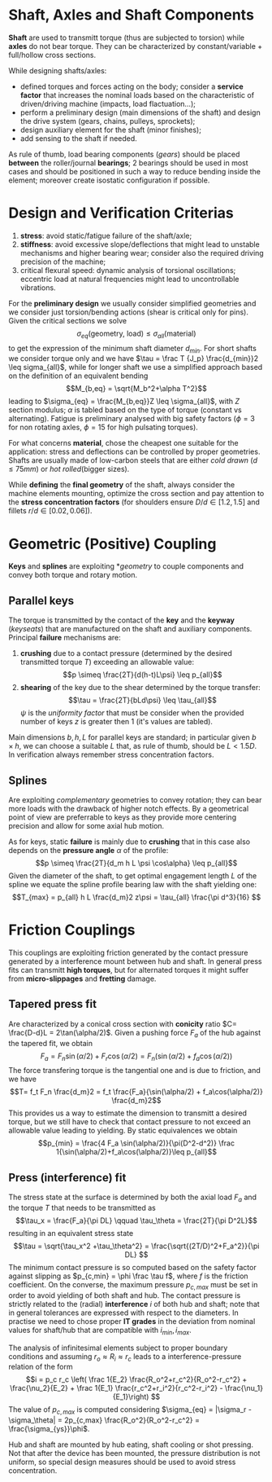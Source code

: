 # Shaft, Axles and Shaft Components
**Shaft** are used to transmitt torque (thus are subjected to torsion) while **axles** do not bear torque. They can be characterized by constant/variable + full/hollow cross sections.

While designing shafts/axles:

- defined torques and forces acting on the body; consider a **service factor** that increases the nominal loads based on the characteristic of driven/driving machine (impacts, load flactuation...);
- perform a preliminary design (main dimensions of the shaft) and design the drive system (gears, chains, pulleys, sprockets);
- design auxiliary element for the shaft (minor finishes);
- add sensing to the shaft if needed.

As rule of thumb, load bearing components (_gears_) should be placed **between** the roller/journal **bearings**; 2 bearings should be used in most cases and should be positioned in such a way to reduce bending inside the element; moreover create isostatic configuration if possible.

# Design and Verification Criterias
1. **stress**: avoid static/fatigue failure of the shaft/axle;
1. **stiffness**: avoid excessive slope/deflections that might lead to unstable mechanisms and higher bearing wear; consider also the required driving precision of the machine;
1. critical flexural speed: dynamic analysis of torsional oscillations; eccentric load at natural frequencies might lead to uncontrollable vibrations.

For the **preliminary design** we usually consider simplified geometries and we consider just torsion/bending actions (shear is critical only for pins). 
Given the critical sections we solve
$$\sigma_{eq}(\textrm{geometry, load}) \leq \sigma_{all}(\textrm{material})$$
to get the expression of the minimum shaft diameter $d_{min}$. 
For short shafts we consider torque only and we have $\tau = \frac T {J_p} \frac{d_{min}}2 \leq sigma_{all}$, while for longer shaft we use a simplified approach based on the definition of an equivalent bending
$$M_{b,eq} = \sqrt{M_b^2+\alpha T^2}$$
leading to $\sigma_{eq} = \frac{M_{b,eq}}Z \leq \sigma_{all}$, with $Z$ section modulus; $\alpha$ is tabled based on the type of torque (constant vs alternating).
Fatigue is preliminary analysed with big safety factors ($\phi=3$ for non rotating axles, $\phi=15$ for high pulsating torques).

For what concerns **material**, chose the cheapest one suitable for the application: stress and deflections can be controlled by proper geometries.
Shafts are usually made of low-carbon steels that are either _cold drawn_ ($d \leq 75mm$) or _hot rolled_(bigger sizes).

While **defining** the **final geometry** of the shaft, always consider the machine elements mounting, optimize the cross section and pay attention to the **stress concentration factors** (for shoulders ensure $D/d \in [1.2, 1.5]$ and fillets $r/d \in [0.02, 0.06]$).

# Geometric (Positive) Coupling
**Keys** and **splines** are exploiting **geometry* to couple components and convey both torque and rotary motion.

## Parallel keys
The torque is transmitted by the contact of the **key** and the **keyway** (_keyseats_) that are manufactured on the shaft and auxiliary components.
Principal **failure** mechanisms are:
1. **crushing** due to a contact pressure (determined by the desired transmitted torque $T$) exceeding an allowable value:
	$$p \simeq \frac{2T}{d(h-t)L\psi} \leq p_{all}$$
2. **shearing** of the key due to the shear determined by the torque transfer:
	$$\tau = \frac{2T}{bLd\psi} \leq \tau_{all}$$
	$\psi$ is the *uniformity factor* that must be consider when the provided number of keys $z$ is greater then 1 (it's values are tabled).

Main dimensions $b, h, L$ for parallel keys are standard; in particular given $b\times h$, we can choose a suitable $L$ that, as rule of thumb, should be $L < 1.5D$. In verification always remember stress concentration factors.

## Splines
Are exploiting _complementary_ geometries to convey rotation; they can bear more loads with the drawback of higher notch effects. By a geometrical point of view are preferrable to keys as they provide more centering precision and allow for some axial hub motion.

As for keys, static **failure** is mainly due to **crushing** that in this case also depends on the **pressure angle** $\alpha$ of the profile:
$$p \simeq \frac{2T}{d_m h L \psi \cos\alpha} \leq p_{all}$$
Given the diameter of the shaft, to get optimal engagement length $L$ of the spline we equate the spline profile bearing law with the shaft yielding one: 
$$T_{max} = p_{all} h L \frac{d_m}2 z\psi = \tau_{all} \frac{\pi d^3}{16} $$

# Friction Couplings
This couplings are exploiting friction generated by the contact pressure generated by a interference mount between hub and shaft.
In general press fits can transmitt **high torques**, but for alternated torques it might suffer from **micro-slippages** and **fretting** damage.

## Tapered press fit
Are characterized by a conical cross section with **conicity** ratio $C= \frac{D-d}L = 2\tan(\alpha/2)$.
Given a pushing force $F_a$ of the hub against the tapered fit, we obtain
$$F_a = F_n \sin(\alpha/2) + F_r \cos(\alpha/2) = F_n \big(\sin(\alpha/2) + f_a \cos(\alpha/2)\big)$$
The force transfering torque is the tangential one and is due to friction, and we have 
$$T= f_t F_n \frac{d_m}2 = f_t \frac{F_a}{\sin(\alpha/2) + f_a\cos(\alpha/2)} \frac{d_m}2$$
This provides us a way to estimate the dimension to transmitt a desired torque, but we still have to check that contact pressure to not exceed an allowable value leading to yielding. By static equivalences we obtain 
$$p_{min} = \frac{4 F_a \sin(\alpha/2)}{\pi(D^2-d^2)} \frac 1{\sin(\alpha/2)+f_a\cos(\alpha/2)}\leq p_{all}$$

## Press (interference) fit
The stress state at the surface is determined by both the axial load $F_a$ and the torque $T$ that needs to be transmitted as
$$\tau_x = \frac{F_a}{\pi DL} \qquad \tau_\theta = \frac{2T}{\pi D^2L}$$
resulting in an equivalent stress state
$$\tau = \sqrt{\tau_x^2 +\tau_\theta^2} = \frac{\sqrt{(2T/D)^2+F_a^2}}{\pi DL} $$
The minimum contact pressure is so computed based on the safety factor against slipping as $p_{c,min} = \phi \frac \tau f$, where $f$ is the friction coefficient. On the converse, the maximum pressure $p_{c,max}$ must be set in order to avoid yielding of both shaft and hub.
The contact pressure is strictly related to the (radial) **interference** $i$ of both hub and shaft; note that in general tolerances are expressed with respect to the diameters.
In practise we need to chose proper **IT grades** in the deviation from nominal values for shaft/hub that are compatible with $i_{min},i_{max}$.

The analysis of infinitesimal elements subject to proper boundary conditions and assuming $r_o \approx R_i \approx r_c$ leads to a interference-pressure relation of the form
$$i = p_c r_c \left( \frac 1{E_2} \frac{R_o^2+r_c^2}{R_o^2-r_c^2} + \frac{\nu_2}{E_2} + \frac 1{E_1} \frac{r_c^2+r_i^2}{r_c^2-r_i^2} - \frac{\nu_1}{E_1}\right) $$
The value of $p_{c,max}$ is computed considering $\sigma_{eq} = |\sigma_r - \sigma_\theta| = 2p_{c,max} \frac{R_o^2}{R_o^2-r_c^2} = \frac{\sigma_{ys}}\phi$. 

Hub and shaft are mounted by hub eating, shaft cooling or shot pressing. Not that after the device has been mounted, the pressure distribution is not uniform, so special design measures should be used to avoid stress concentration.





